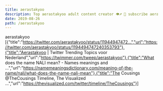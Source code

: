 ```yaml
---
title: aerastakyoo
description: Top aerastakyoo adult content creator 👁♐️ 👑 subscribe aerastakyoo to my porn site below IG aerastakyoo
date: 2019-08-26
path: /aerastakyoo
---
```


aerastakyoo
[{"title":"https://twitter.com/aerastakyoo/status/11944947472...","url":"https://twitter.com/aerastakyoo/status/1194494747240353793"},{"title":"Aerastakyoo | Twitter Trending Topics voor Nederland","url":"https://twimmer.com/tweep/aerastakyoo"},{"title":"What does the name NALI mean? - Names meanings and ...","url":"https://namemeaningsdictionary.com/meaning-of-the-name/nali/what-does-the-name-nali-mean"},{"title":"The Cousings @TheCousings Timeline, The Visualized ...","url":"https://thevisualized.com/twitter/timeline/TheCousings"}]

